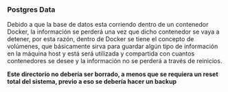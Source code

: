 ### Postgres Data

Debido a que la base de datos esta corriendo dentro de un contenedor Docker, la información se perderá una vez que dicho contenedor se vaya a detener,
por esta razón, dentro de Docker se tiene el concepto de volúmenes, que básicamente sirva para guardar algún tipo de información en la máquina host y está será utilizada y compartida con cuantos contenedores se desee y la información no se perderá a través de reinicios.

**Este directorio no debería ser borrado, a menos que se requiera un reset total del sistema, previo a eso se debería hacer un backup**